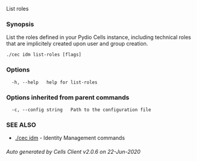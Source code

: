 List roles

### Synopsis

List the roles defined in your Pydio Cells instance, 
including technical roles that are implicitely created upon user and group creation.


```
./cec idm list-roles [flags]
```

### Options

```
  -h, --help   help for list-roles
```

### Options inherited from parent commands

```
  -c, --config string   Path to the configuration file
```

### SEE ALSO

* [./cec idm](./cec-idm)	 - Identity Management commands

###### Auto generated by Cells Client v2.0.6 on 22-Jun-2020
